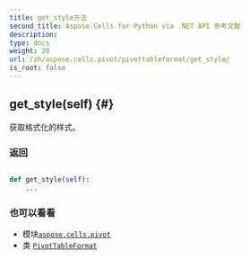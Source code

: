 ```yaml
---
title: get_style方法
second_title: Aspose.Cells for Python via .NET API 参考文献
description:
type: docs
weight: 20
url: /zh/aspose.cells.pivot/pivottableformat/get_style/
is_root: false
---
```

##  get_style(self) {#}
获取格式化的样式。


### 返回




```python

def get_style(self):
    ...
```





### 也可以看看
* 模块[`aspose.cells.pivot`](../../)
* 类 [`PivotTableFormat`](/cells/python-net/zh/aspose.cells.pivot/pivottableformat)
